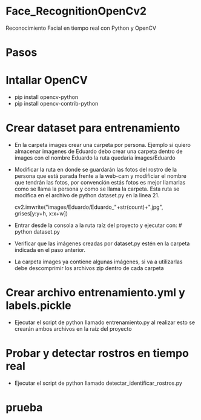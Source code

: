 # Face_RecognitionOpenCv2
Reconocimiento Facial en tiempo real con Python y OpenCV

# Pasos

# Intallar OpenCV

- pip install opencv-python
- pip install opencv-contrib-python


# Crear dataset para entrenamiento

* En la carpeta images crear una carpeta por persona. Ejemplo si quiero almacenar imagenes de Eduardo
  debo crear una carpeta dentro de images con el nombre Eduardo la ruta quedaría images/Eduardo

* Modificar la ruta en donde se guardarán las fotos del rostro de la persona que está parada frente a la web-cam y modificiar el nombre   que tendrán las fotos, por convención estás fotos es mejor llamarlas como se llama la persona y como se llama la carpeta.
  Esta ruta se modifica en el archivo de python dataset.py en la linea 21.

  cv2.imwrite("images/Eduardo/Eduardo_"+str(count)+".jpg", grises[y:y+h, x:x+w])

* Entrar desde la consola a la ruta raíz del proyecto y ejecutar con: # python dataset.py

* Verificar que las imágenes creadas por dataset.py estén en la carpeta indicada en el paso anterior.

* La carpeta images ya contiene algunas imágenes, si va a utilizarlas debe descomprimir los archivos zip dentro de cada carpeta

# Crear archivo entrenamiento.yml y labels.pickle

* Ejecutar el script de python llamado entrenamiento.py al realizar esto se crearán ambos archivos en la raíz del proyecto


# Probar y detectar rostros en tiempo real

* Ejecutar el script de python llamado detectar_identificar_rostros.py


  


# prueba

